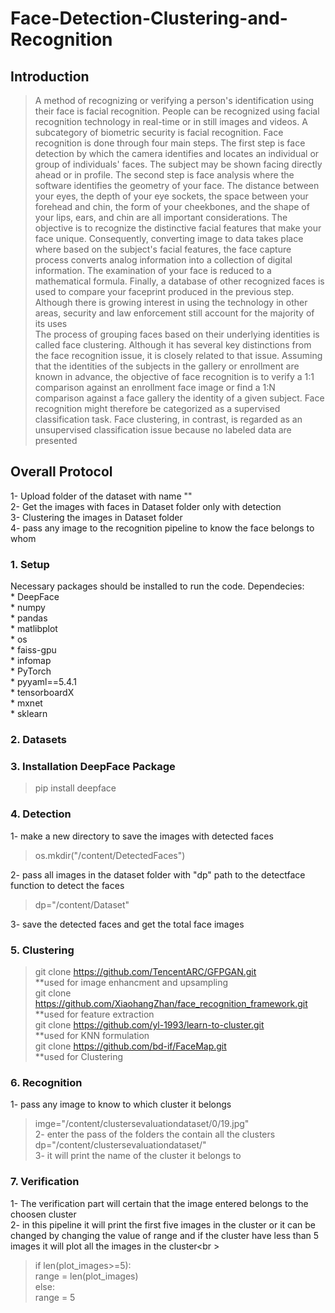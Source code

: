 # Face-Detection-Clustering-and-Recognition
## Introduction

>A method of recognizing or verifying a person's identification using their face is facial recognition. People can be recognized using facial recognition technology in real-time or in still images and videos. A subcategory of biometric security is facial recognition. Face recognition is done through four main steps. The first step is face detection by which the camera identifies and locates an individual or group of individuals' faces. The subject may be shown facing directly ahead or in profile. The second step is face analysis where the software identifies the geometry of your face. The distance between your eyes, the depth of your eye sockets, the space between your forehead and chin, the form of your cheekbones, and the shape of your lips, ears, and chin are all important considerations. The objective is to recognize the distinctive facial features that make your face unique. Consequently, converting image to data takes place where based on the subject's facial features, the face capture process converts analog information into a collection of digital information. The examination of your face is reduced to a mathematical formula. Finally, a database of other recognized faces is used to compare your faceprint produced in the previous step. Although there is growing interest in using the technology in other areas, security and law enforcement still account for the majority of its uses <br />
<space>The process of grouping faces based on their underlying identities is called face clustering. Although it has several key distinctions from the face recognition issue, it is closely related to that issue. Assuming that the identities of the subjects in the gallery or enrollment are known in advance, the objective of face recognition is to verify a 1:1 comparison against an enrollment face image or find a 1:N comparison against a face gallery the identity of a given subject. Face recognition might therefore be categorized as a supervised classification task. Face clustering, in contrast, is regarded as an unsupervised classification issue because no labeled data are presented
  

## Overall Protocol
  1- Upload folder of the dataset with name "" <br />
  2- Get the images with faces in Dataset folder only with detection <br />
  3- Clustering the images in Dataset folder  <br />
  4- pass any image to the recognition pipeline to know the face belongs to whom <br />
  

### 1. Setup
  Necessary packages should be installed to run the code. Dependecies:<br />
    * DeepFace<br />
    * numpy<br />
    * pandas<br />
    * matlibplot<br />
    * os<br />
    * faiss-gpu <br />
    * infomap <br />
    * PyTorch <br />
    * pyyaml==5.4.1 <br />
    * tensorboardX <br />
    * mxnet <br />
    * sklearn <br />
### 2. Datasets
  
### 3. Installation DeepFace Package
>pip install deepface  
### 4. Detection
  1- make a new directory to save the images with detected faces<br />
  >os.mkdir("/content/DetectedFaces")<br />
  
  2- pass all images in the dataset folder with "dp" path to the detectface function to detect the faces<br />
  >dp="/content/Dataset"<br />
  
  3- save the detected faces and get the total face images<br />
  
### 5. Clustering
 >git clone https://github.com/TencentARC/GFPGAN.git <br />
  **used for image enhancment and upsampling <br />
 >git clone https://github.com/XiaohangZhan/face_recognition_framework.git <br />
  **used for feature extraction <br />
 >git clone https://github.com/yl-1993/learn-to-cluster.git <br />
  **used for KNN formulation <br />
 >git clone https://github.com/bd-if/FaceMap.git <br />
  **used for Clustering <br />
 
### 6. Recognition
  1- pass any image to know to which cluster it belongs<br />
  > imge="/content/clustersevaluationdataset/0/19.jpg" <br />
  2- enter the pass of the folders the contain all the clusters<br />
  > dp="/content/clustersevaluationdataset/"<br />
  3- it will print the name of the cluster it belongs to<br />
  
### 7. Verification
  1- The verification part will certain that the image entered belongs to the choosen cluster<br />
  2- in this pipeline it will print the first five images in the cluster or it can be changed by changing the value of range and if the cluster have less than 5 images it will plot all the images in the cluster<br \>
 > if len(plot_images>=5):<br />
  range = len(plot_images)<br />
else:<br />
  range = 5<br />
  
  
  
